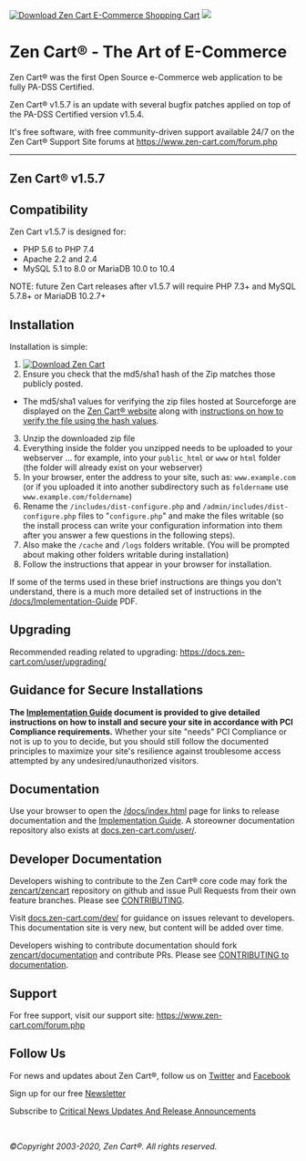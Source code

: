 [![Download Zen Cart E-Commerce Shopping Cart ](https://img.shields.io/sourceforge/dm/zencart.svg)](https://sourceforge.net/projects/zencart/files/latest/download) ![](https://github.com/zencart/zencart/workflows/Zen%20Cart%20Tests/badge.svg?branch=v157)


Zen Cart&reg; - The Art of E-Commerce
===============

Zen Cart&reg; was the first Open Source e-Commerce web application to be fully PA-DSS Certified.

Zen Cart&reg; v1.5.7 is an update with several bugfix patches applied on top of the PA-DSS Certified version v1.5.4.

It's free software, with free community-driven support available 24/7 on the Zen Cart&reg; Support Site forums at <https://www.zen-cart.com/forum.php>

--------------------


Zen Cart&reg; v1.5.7
---------------------

Compatibility
-------------
Zen Cart v1.5.7 is designed for:
 * PHP 5.6 to PHP 7.4
 * Apache 2.2 and 2.4
 * MySQL 5.1 to 8.0 or MariaDB 10.0 to 10.4

NOTE: future Zen Cart releases after v1.5.7 will require PHP 7.3+ and MySQL 5.7.8+ or MariaDB 10.2.7+


Installation
------------

Installation is simple:

1. [![Download Zen Cart](https://a.fsdn.com/con/app/sf-download-button)](https://sourceforge.net/projects/zencart/files/latest/download)
2. Ensure you check that the md5/sha1 hash of the Zip matches those publicly posted.
  * The md5/sha1 values for verifying the zip files hosted at Sourceforge are displayed on the [Zen Cart&reg; website](https://www.zen-cart.com/) along with [instructions on how to verify the file using the hash values](https://docs.zen-cart.com/user/installing/installing_misc/#how-to-validate-the-integrity-of-a-downloaded-file-md5-or-sha1-checksums).
3. Unzip the downloaded zip file 
4. Everything inside the folder you unzipped needs to be uploaded to your webserver … for example, into your `public_html` or `www` or `html` folder (the folder will already exist on your webserver)
5. In your browser, enter the address to your site, such as: `www.example.com` (or if you uploaded it into another subdirectory such as `foldername` use `www.example.com/foldername`)
6. Rename the `/includes/dist-configure.php` and `/admin/includes/dist-configure.php` files to "`configure.php`" and make the files writable (so the install process can write your configuration information into them after you answer a few questions in the following steps).
7. Also make the `/cache` and `/logs` folders writable. (You will be prompted about making other folders writable during installation)
8. Follow the instructions that appear in your browser for installation. 

If some of the terms used in these brief instructions are things you don't understand, there is a much more detailed set of instructions in the [/docs/Implementation-Guide](https://www.zen-cart.com/docs/implementation-guide-v157.pdf) PDF.

Upgrading
---------
Recommended reading related to upgrading: https://docs.zen-cart.com/user/upgrading/


Guidance for Secure Installations
---------------------------------
__The [Implementation Guide](https://www.zen-cart.com/docs/implementation-guide-v157.pdf) document is provided to give detailed instructions on how to install and secure your site in accordance with PCI Compliance requirements.__ Whether your site "needs" PCI Compliance or not is up to you to decide, but you should still follow the documented principles to maximize your site's resilience against troublesome access attempted by any undesired/unauthorized visitors.


Documentation
-------------
Use your browser to open the [/docs/index.html](https://www.zen-cart.com/docs/index.html) page for links to release documentation and the [Implementation Guide](https://www.zen-cart.com/docs/implementation-guide-v157.pdf).  A storeowner documentation repository also exists at [docs.zen-cart.com/user/](https://docs.zen-cart.com/user/). 

Developer Documentation
-----------------------
Developers wishing to contribute to the Zen Cart&reg; core code may fork the [zencart/zencart](https://github.com/zencart/zencart) repository on github and issue Pull Requests from their own feature branches.  Please see [CONTRIBUTING](CONTRIBUTING.md). 

Visit [docs.zen-cart.com/dev/](https://docs.zen-cart.com/dev/) for guidance on issues relevant to developers. This documentation site is very new, but content will be added over time.  

Developers wishing to contribute documentation should fork [zencart/documentation](https://github.com/zencart/documentation) and contribute PRs.  Please see [CONTRIBUTING to documentation](https://github.com/zencart/documentation/blob/master/CONTRIBUTING.md).


Support
-------
For free support, visit our support site: https://www.zen-cart.com/forum.php

Follow Us
---------
For news and updates about Zen Cart&reg;, follow us on [Twitter](http://twitter.com/zencart) and [Facebook](http://facebook.com/zencart)

Sign up for our free [Newsletter](http://eepurl.com/bafnNj)

Subscribe to [Critical News Updates And Release Announcements](https://www.zen-cart.com/subscription.php?do=addsubscription&f=2)


&nbsp;  

*&copy;Copyright 2003-2020, Zen Cart&reg;. All rights reserved.*

